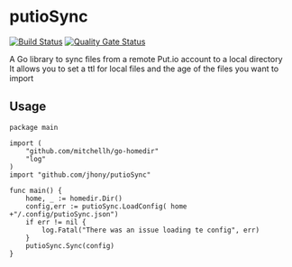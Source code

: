 # putioSync
[![Build Status](https://travis-ci.org/jjdd12/putioSync.svg?branch=master)](https://travis-ci.org/jjdd12/putioSync)
[![Quality Gate Status](https://sonarcloud.io/api/project_badges/measure?project=jjdd12_putioSync&metric=alert_status)](https://sonarcloud.io/dashboard?id=jjdd12_putioSync)

A Go library to sync files from a remote Put.io account to a local directory\
It allows you to set a  ttl for local files and the age of the files you want to import

## Usage

```
package main

import (
	"github.com/mitchellh/go-homedir"
	"log"
)
import "github.com/jhony/putioSync"

func main() {
	home, _ := homedir.Dir()
	config,err := putioSync.LoadConfig( home +"/.config/putioSync.json")
	if err != nil {
		log.Fatal("There was an issue loading te config", err)
	}
	putioSync.Sync(config)
}
```
